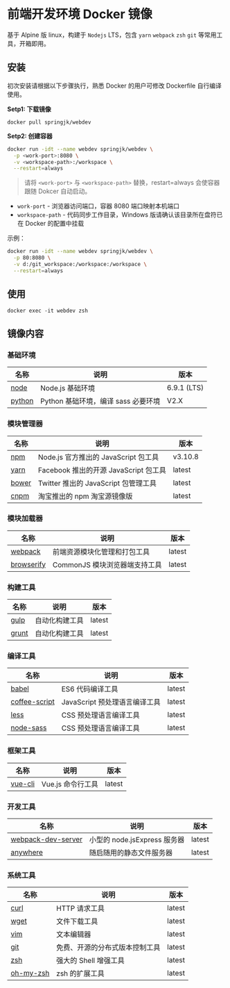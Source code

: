 # 前端开发环境 Docker 镜像
基于 Alpine 版 linux，构建于 `Nodejs` LTS，包含  `yarn` `webpack` `zsh` `git` 等常用工具，开箱即用。

## 安装
初次安装请根据以下步骤执行，熟悉 Docker 的用户可修改 Dockerfile 自行编译使用。

**Setp1: 下载镜像**

`docker pull springjk/webdev`


**Setp2: 创建容器**

```bash
docker run -idt --name webdev springjk/webdev \
  -p <work-port>:8080 \
  -v <workspace-path>:/workspace \
  --restart=always
```

> 请将 `<work-port>` 与 `<workspace-path>` 替换，restart=always 会使容器跟随 Dokcer 自动启动。

* `work-port` - 浏览器访问端口，容器 8080 端口映射本机端口
* `workspace-path` - 代码同步工作目录，Windows 版请确认该目录所在盘符已在 Docker 的配置中挂载

示例：

```bash
docker run -idt --name webdev springjk/webdev \
  -p 80:8080 \
  -v d:/git_workspace:/workspace:/workspace \
  --restart=always
```

## 使用

```
docker exec -it webdev zsh
```


## 镜像内容

### 基础环境

| 名称 | 说明 | 版本 |
| --- | --- | --- |
| [node](http://www.npmjs.com) | Node.js 基础环境 | 6.9.1 (LTS) |
| [python](https://www.python.org) | Python 基础环境，编译 sass 必要环境 | V2.X |

### 模块管理器

| 名称 | 说明 | 版本 |
| --- | --- | --- |
| [npm](http://www.npmjs.com) | Node.js 官方推出的 JavaScript 包工具 | v3.10.8 |
| [yarn](https://yarnpkg.com) | Facebook 推出的开源 JavaScript 包工具 | latest |
| [bower](https://bower.io) | Twitter 推出的 JavaScript 包管理工具 | latest |
| [cnpm](https://npm.taobao.org) | 淘宝推出的 npm 淘宝源镜像版 | latest |

### 模块加载器

| 名称 | 说明 | 版本 |
| --- | --- | --- |
| [webpack](http://webpack.github.io) | 前端资源模块化管理和打包工具 | latest |
| [browserify](http://browserify.org) | CommonJS 模块浏览器端支持工具 | latest |

### 构建工具

| 名称 | 说明 | 版本 |
| --- | --- | --- |
| [gulp](http://gulpjs.com) | 自动化构建工具 | latest |
| [grunt](http://gruntjs.com) | 自动化构建工具 | latest |


### 编译工具

| 名称 | 说明 | 版本 |
| --- | --- | --- |
| [babel](https://babeljs.io) | ES6 代码编译工具 | latest |
| [coffee-script](http://coffeescript.org) | JavaScript 预处理语言编译工具 | latest |
| [less](http://lesscss.org) | CSS 预处理语言编译工具 | latest |
| [node-sass](https://www.npmjs.com/package/node-sas) | CSS 预处理语言编译工具 | latest |

### 框架工具

| 名称 | 说明 | 版本 |
| --- | --- | --- |
| [vue-cli](https://github.com/vuejs/vue-cli) | Vue.js 命令行工具 | latest |


### 开发工具

| 名称 | 说明 | 版本 |
| --- | --- | --- |
| [webpack-dev-server](http://webpack.github.io/docs/webpack-dev-server.html) | 小型的 node.jsExpress 服务器 | latest |
| [anywhere](https://www.npmjs.com/package/anywhere) | 随启随用的静态文件服务器 | latest |

### 系统工具

| 名称 | 说明 | 版本 |
| --- | --- | --- |
| [curl](https://curl.haxx.se) | HTTP 请求工具 | latest |
| [wget](http://www.gnu.org/software/wget/wget.html) | 文件下载工具 | latest |
| [vim](http://www.vim.org) | 文本编辑器 | latest |
| [git](https://git-scm.com) | 免费、开源的分布式版本控制工具 | latest |
| [zsh](http://www.zsh.org) | 强大的 Shell 增强工具 | latest |
| [oh-my-zsh](http://ohmyz.sh) | zsh 的扩展工具 | latest |